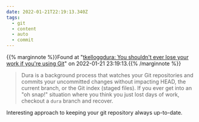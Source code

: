 ```yaml
---
date: 2022-01-21T22:19:13.340Z
tags:
  - git
  - content
  - auto
  - commit
---
```

{{% marginnote %}}Found at "[tkelloggdura: You shouldn't ever lose your work if you're using Git](https://github.com/tkellogg/dura)" on 2022-01-21 23:19:13.{{% /marginnote %}}

> Dura is a background process that watches your Git repositories and commits your uncommitted changes without impacting HEAD, the current branch, or the Git index (staged files). If you ever get into an "oh snap!" situation where you think you just lost days of work, checkout a `dura` branch and recover.

Interesting approach to keeping your git repository always up-to-date.

